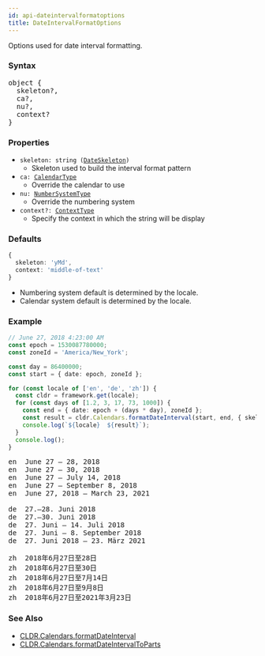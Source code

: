 ```yaml
---
id: api-dateintervalformatoptions
title: DateIntervalFormatOptions
---
```


Options used for date interval formatting.

### Syntax

<pre class="syntax">
object {
  skeleton?,
  ca?,
  nu?,
  context?
}
</pre>

### Properties
  - <code class="def">skeleton: <span>string ([DateSkeleton](api-dateskeleton.html))</span></code>
    - Skeleton used to build the interval format pattern
  - <code class="def">ca: <span>[CalendarType](api-calendartype.html)</span></code>
    - Override the calendar to use
  - <code class="def">nu: <span>[NumberSystemType](api-numbersystemtype.html)</span></code>
    - Override the numbering system
  - <code class="def">context?: <span>[ContextType](api-contexttype.html)</span></code>
    - Specify the context in which the string will be display

### Defaults

```typescript
{
  skeleton: 'yMd',
  context: 'middle-of-text'
}
```

* Numbering system default is determined by the locale.
* Calendar system default is determined by the locale.

### Example

```typescript
// June 27, 2018 4:23:00 AM
const epoch = 1530087780000;
const zoneId = 'America/New_York';

const day = 86400000;
const start = { date: epoch, zoneId };

for (const locale of ['en', 'de', 'zh']) {
  const cldr = framework.get(locale);
  for (const days of [1.2, 3, 17, 73, 1000]) {
    const end = { date: epoch + (days * day), zoneId };
    const result = cldr.Calendars.formatDateInterval(start, end, { skeleton: 'yMMMMd' });
    console.log(`${locale}  ${result}`);
  }
  console.log();
}
```

<pre class="output">
en  June 27 – 28, 2018
en  June 27 – 30, 2018
en  June 27 – July 14, 2018
en  June 27 – September 8, 2018
en  June 27, 2018 – March 23, 2021
&nbsp;
de  27.–28. Juni 2018
de  27.–30. Juni 2018
de  27. Juni – 14. Juli 2018
de  27. Juni – 8. September 2018
de  27. Juni 2018 – 23. März 2021
&nbsp;
zh  2018年6月27日至28日
zh  2018年6月27日至30日
zh  2018年6月27日至7月14日
zh  2018年6月27日至9月8日
zh  2018年6月27日至2021年3月23日
</pre>

### See Also
 - [CLDR.Calendars.formatDateInterval](api-cldr-calendars.html#formatdateinterval)
 - [CLDR.Calendars.formatDateIntervalToParts](api-cldr-calendars.html#formatdateintervaltoparts)
